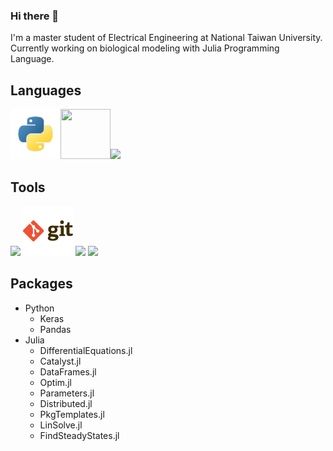 ### Hi there 👋

I'm a master student of Electrical Engineering at National Taiwan University. Currently working on biological modeling with Julia Programming Language.



## Languages 

<code><a href = "https://www.python.org/"><img height="80" src="https://raw.githubusercontent.com/github/explore/80688e429a7d4ef2fca1e82350fe8e3517d3494d/topics/python/python.png"></a></code><code><a href = "https://julialang.org/"><img height="80" width="80" src="https://docs.julialang.org/en/v1/assets/logo.svg"></a></code><code><a href = "https://www.latex-project.org/"><img height="80" src="https://cdn.worldvectorlogo.com/logos/latex.svg"></a></code> 

## Tools 

<code><a href = "https://code.visualstudio.com/"><img height="80" src="https://upload.wikimedia.org/wikipedia/commons/thumb/9/9a/Visual_Studio_Code_1.35_icon.svg/1200px-Visual_Studio_Code_1.35_icon.svg.png"></a></code> <code><a href = "https://git-scm.com/"><img height="80" src="https://raw.githubusercontent.com/github/explore/80688e429a7d4ef2fca1e82350fe8e3517d3494d/topics/git/git.png"></a></code> <code><a href = "https://git-scm.com/"><img height="80" src="https://jupyter.org/assets/main-logo.svg"></a></code> <code><a href = "https://git-scm.com/"><img height="80" src="https://pbs.twimg.com/profile_images/614071524853616640/L7hkgWm7.png"></a></code> 


## Packages

- Python
  - Keras
  - Pandas
- Julia
  - DifferentialEquations.jl
  - Catalyst.jl
  - DataFrames.jl
  - Optim.jl
  - Parameters.jl
  - Distributed.jl
  - PkgTemplates.jl
  - LinSolve.jl
  - FindSteadyStates.jl


<!--
**stevengogogo/stevengogogo** is a ✨ _special_ ✨ repository because its `README.md` (this file) appears on your GitHub profile.

Here are some ideas to get you started:

- 🔭 I’m currently working on ...
- 🌱 I’m currently learning ...
- 👯 I’m looking to collaborate on ...
- 🤔 I’m looking for help with ...
- 💬 Ask me about ...
- 📫 How to reach me: ...
- 😄 Pronouns: ... fefe
- ⚡ Fun fact: ...
-->
